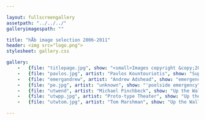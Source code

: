```yaml
---

layout: fullscreengallery
assetpath: "../../../"
galleryimagespath: ""

title: "hÅb image selection 2006-2011"
header: <img src="logo.png">
stylesheet: gallery.css

gallery:
    -   {file: "titlepage.jpg", show: "<small>Images copyright &copy;2013 hb</small>"}
    -   {file: "pavlos.jpg", artist: "Pavlos Kountouriotis", show: "Supermodern Dance"}
    -   {file: "emergandrew", artist: "Andrew Adshead", show: "emergency"}
    -   {file: "pe.jpg", artist: "unknown", show: "'poolside emergency"}
    -   {file: "utwend", artist: "Michael Pinchbeck", show: "Up the Wall"}
    -   {file: "utwpp.jpg", artist: "Proto-type Theater", show: "Up the Wall"}
    -   {file: "utwtom.jpg", artist: "Tom Marshman", show: "Up the Wall"}

---
```

